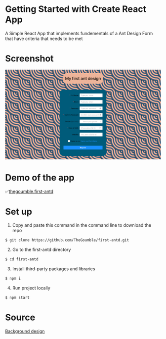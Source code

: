 # Getting Started with Create React App

A Simple React App that implements fundementals of a Ant Design Form that have criteria that needs to be met

# Screenshot

![Screen shot of the demo](/src/first-antd.png)

# Demo of the app

✅[thegoumble.first-antd](thegoumble.github.io/first-antd/)

# Set up

1. Copy and paste this command in the command line to download the repo

```bash
$ git clone https://github.com/TheGoumble/first-antd.git
```

2. Go to the first-antd directory

```bash
$ cd first-antd
```

3. Install third-party packages and libraries

```bash
$ npm i
```

4. Run project locally

```bash
$ npm start
```

# Source
[Background design](https://codepen.io/t_afif/pen/vYrrjoE)
